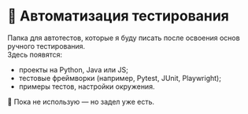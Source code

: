 # 🤖 Автоматизация тестирования

Папка для автотестов, которые я буду писать после освоения основ ручного тестирования.  
Здесь появятся:
- проекты на Python, Java или JS;
- тестовые фреймворки (например, Pytest, JUnit, Playwright);
- примеры тестов, настройки окружения.

📍 Пока не использую — но задел уже есть.
